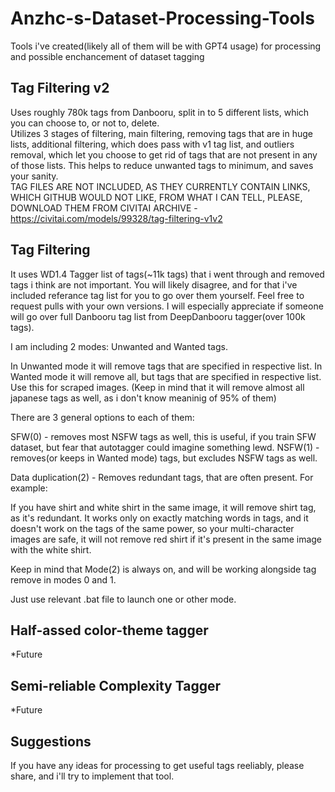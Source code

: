 # Anzhc-s-Dataset-Processing-Tools
Tools i've created(likely all of them will be with GPT4 usage) for processing and possible enchancement of dataset tagging
## Tag Filtering v2  
Uses roughly 780k tags from Danbooru, split in to 5 different lists, which you can choose to, or not to, delete.  
Utilizes 3 stages of filtering, main filtering, removing tags that are in huge lists, additional filtering, which does pass with v1 tag list, and outliers removal, which let you choose to get rid of tags that are not present in any of those lists. This helps to reduce unwanted tags to minimum, and saves your sanity.  
TAG FILES ARE NOT INCLUDED, AS THEY CURRENTLY CONTAIN LINKS, WHICH GITHUB WOULD NOT LIKE, FROM WHAT I CAN TELL, PLEASE, DOWNLOAD THEM FROM CIVITAI ARCHIVE - https://civitai.com/models/99328/tag-filtering-v1v2
## Tag Filtering
It uses WD1.4 Tagger list of tags(~11k tags) that i went through and removed tags i think are not important. You will likely disagree, and for that i've included referance tag list for you to go over them yourself. Feel free to request pulls with your own versions.
I will especially appreciate if someone will go over full Danbooru tag list from DeepDanbooru tagger(over 100k tags).

I am including 2 modes: Unwanted and Wanted tags.

In Unwanted mode it will remove tags that are specified in respective list.
In Wanted mode it will remove all, but tags that are specified in respective list. Use this for scraped images. (Keep in mind that it will remove almost all japanese tags as well, as i don't know meaninig of 95% of them)

There are 3 general options to each of them:

SFW(0) - removes most NSFW tags as well, this is useful, if you train SFW dataset, but fear that autotagger could imagine something lewd.
NSFW(1) - removes(or keeps in Wanted mode) tags, but excludes NSFW tags as well.

Data duplication(2) - Removes redundant tags, that are often present. For example:

If you have shirt and white shirt in the same image, it will remove shirt tag, as it's redundant. It works only on exactly matching words in tags, and it doesn't work on the tags of the same power, so your multi-character images are safe, it will not remove red shirt if it's present in the same image with the white shirt.

Keep in mind that Mode(2) is always on, and will be working alongside tag remove in modes 0 and 1.

Just use relevant .bat file to launch one or other mode.

## Half-assed color-theme tagger
*Future

## Semi-reliable Complexity Tagger
*Future

## Suggestions
If you have any ideas for processing to get useful tags reeliably, please share, and i'll try to implement that tool.
